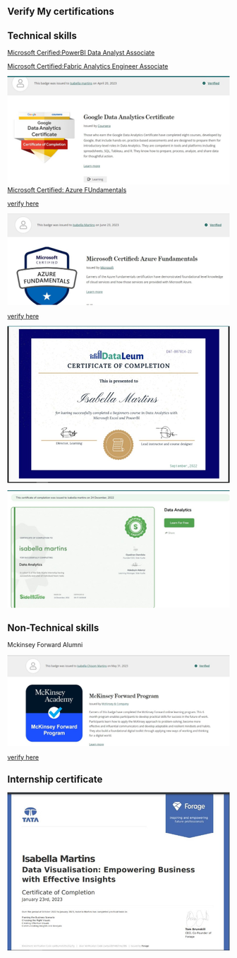 ##  Verify My certifications

## Technical skills
[Microsoft Cerified:PowerBI Data Analyst Associate](https://learn.microsoft.com/en-gb/credentials/certifications/data-analyst-associate/)

[Microsoft Certified:Fabric Analytics Engineer Associate](https://learn.microsoft.com/en-gb/credentials/certifications/fabric-analytics-engineer-associate/)

![Google Data Analytics Certificate](https://github.com/bellaTHEanalyst/certifications/blob/main/google%20analytics%20certificate.jpg)
[Microsoft Certified: Azure FUndamentals](https://learn.microsoft.com/en-gb/credentials/certifications/azure-fundamentals/)

[verify here](https://www.credly.com/badges/097e543b-0819-4553-8f2a-1a17adc75ce9/public_url)

![](https://github.com/bellaTHEanalyst/certifications/blob/main/azure%20fundamentals%20certificate.jpg)


[verify here](https://www.credly.com/badges/c1f73aa3-969f-4d0a-a153-de8b82269009/public_url)

![](https://github.com/bellaTHEanalyst/certifications/blob/main/dataleum%20certificate.jpg)

![](https://github.com/bellaTHEanalyst/certifications/blob/main/side%20hustle%20certificate.jpg)



## Non-Technical skills

Mckinsey Forward Alumni

![](https://github.com/bellaTHEanalyst/certifications/blob/main/Mckinsey%20certification.jpg)

[verify here](https://www.credly.com/badges/ab08ad10-86f4-403e-8f94-60891a1ff32e/linked_in_profile)


 ## Internship certificate

 ![](https://github.com/bellaTHEanalyst/certifications/blob/main/tata%20certificate.jpg)
